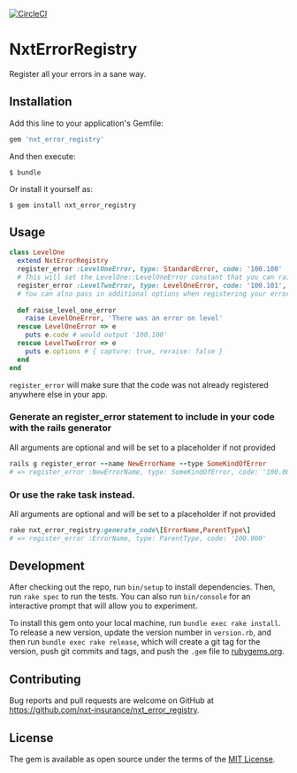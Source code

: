 [![CircleCI](https://circleci.com/gh/nxt-insurance/nxt_error_registry.svg?style=svg)](https://circleci.com/gh/nxt-insurance/nxt_error_registry)

# NxtErrorRegistry

Register all your errors in a sane way.

## Installation

Add this line to your application's Gemfile:

```ruby
gem 'nxt_error_registry'
```

And then execute:

    $ bundle

Or install it yourself as:

    $ gem install nxt_error_registry

## Usage

```ruby
class LevelOne
  extend NxtErrorRegistry
  register_error :LevelOneError, type: StandardError, code: '100.100'
  # This will set the LevelOne::LevelOneError constant that you can raise anywhere
  register_error :LevelTwoError, type: LevelOneError, code: '100.101', capture: true, reraise: false
  # You can also pass in additional options when registering your errors. These will be available on you error class 
  
  def raise_level_one_error
    raise LevelOneError, 'There was an error on level'
  rescue LevelOneError => e
    puts e.code # would output '100.100'
  rescue LevelTwoError => e
    puts e.options # { capture: true, reraise: false } 
  end
end
```

`register_error` will make sure that the code was not already registered anywhere else in your app. 

### Generate an register_error statement to include in your code with the rails generator

All arguments are optional and will be set to a placeholder if not provided 

```ruby
rails g register_error --name NewErrorName --type SomeKindOfError 
# => register_error :NewErrorName, type: SomeKindOfError, code: '100.000'
``` 

### Or use the rake task instead. 

All arguments are optional and will be set to a placeholder if not provided

```ruby
rake nxt_error_registry:generate_code\[ErrorName,ParentType\] 
# => register_error :ErrorName, type: ParentType, code: '100.000'
```
## Development

After checking out the repo, run `bin/setup` to install dependencies. Then, run `rake spec` to run the tests. You can also run `bin/console` for an interactive prompt that will allow you to experiment.

To install this gem onto your local machine, run `bundle exec rake install`. To release a new version, update the version number in `version.rb`, and then run `bundle exec rake release`, which will create a git tag for the version, push git commits and tags, and push the `.gem` file to [rubygems.org](https://rubygems.org).

## Contributing

Bug reports and pull requests are welcome on GitHub at https://github.com/nxt-insurance/nxt_error_registry.

## License

The gem is available as open source under the terms of the [MIT License](https://opensource.org/licenses/MIT).
